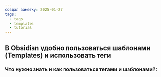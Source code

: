 ```yaml
---
создал заметку: 2025-01-27
tags:
  - tags
  - templates
  - tutorial
---
```

## В Obsidian удобно пользоваться шаблонами (Templates) и использовать теги

### Что нужно знать и как пользоваться тегами и шаблонами?: